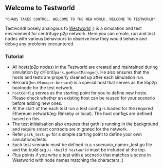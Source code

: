 ## Welcome to Testworld

`"CHAOS TAKES CONTROL. WELCOME TO THE NEW WORLD. WELCOME TO TESTWORLD"`

Testworld(loosely analogous to [Westworld](https://medium.com/@naveen101/westworld-an-introduction-cc7d29bfbe84) ;) is a simulation and test environment for centrifuge p2p network. 
Here you can create, run and test nodes with various behaviours to observe how they would behave and debug any problems encountered.

### Tutorial 

- All hosts(p2p nodes) in the Testworld are created and maintained during simulation by drFord(`park.go#hostManager`). He also ensures that the hosts and tests are properly cleaned up after each simulation run.
- Bernard(`hostManager.bernard`) is a special host that serves as the libp2p bootnode for the test network.
- `hostConfig` serves as the starting point for you to define new hosts. Please check whether an existing host can be reused for your scenario before adding new ones.
- At the start of the each test run a test config is loaded for the required Ethereum network(eg: Rinkeby or local). The host configs are defined based on this.
- The test initialisation also ensures that geth is running in the background and require smart contracts are migrated for the network.
- Refer `park_test.go` for a simple starting point to define your own simulations/tests.
- Each test scenario must be defined in a <scenario_name>_test.go file and the build tag `// +build testworld` must be included at the top.
- Plus points if you write a test with a scenario that matches a scene in Westworld with node names matching the characters ;)




